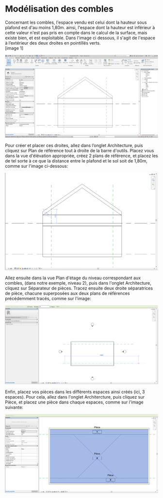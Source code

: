 # Modélisation des combles

Concernant les combles, l'espace vendu est celui dont la hauteur sous plafond est d'au moins 1,80m. ainsi, l'espace dont la hauteur est inférieur à cette valeur n'est pas pris en compte dans le calcul de la surface, mais existe bien, et est exploitable. Dans l'image ci dessous, il s'agit de l'espace à l’extérieur des deux droites en pointillés verts.  
\[image 1\]

![](../../.gitbook/assets/capture-1.PNG)

Pour créer et placer ces droites, allez dans l’onglet Architecture, puis cliquez sur Plan de référence tout à droite de la barre d'outils. Placez vous dans la vue d'élévation appropriée, créez 2 plans de référence, et placez les de tel sorte à ce que la distance entre le plafond et le sol soit de 1,80m, comme sur l'image ci-dessous:

![](../../.gitbook/assets/capture-2.PNG)



Allez ensuite dans la vue Plan d'étage du niveau correspondant aux combles, \(dans notre exemple, niveau 2\), puis dans l'onglet Architecture, cliquez sur Séparateur de pièces. Tracez ensuite deux droite séparatrices de pièce, chacune superposées aux deux plans de références précédemment tracés, comme sur l'image: 

![](../../.gitbook/assets/capture-3.PNG)

Enfin, placez vos pièces dans les différents espaces ainsi créés \(ici, 3 espaces\). Pour cela, allez dans l'onglet Architercture, puis cliquez sur Pièce, et placez une pièce dans chaque espaces, comme sur l'image suivante: 

![](../../.gitbook/assets/capture-4.PNG)

